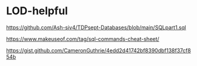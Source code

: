 # LOD-helpful

https://github.com/Ash-siv4/TDPsept-Databases/blob/main/SQLpart1.sql

https://www.makeuseof.com/tag/sql-commands-cheat-sheet/

https://gist.github.com/CameronGuthrie/4edd2d41742bf8390dbf138f37cf854b
